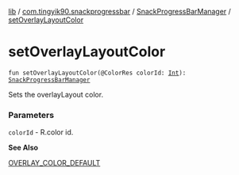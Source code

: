 [lib](../../index.md) / [com.tingyik90.snackprogressbar](../index.md) / [SnackProgressBarManager](index.md) / [setOverlayLayoutColor](./set-overlay-layout-color.md)

# setOverlayLayoutColor

`fun setOverlayLayoutColor(@ColorRes colorId: `[`Int`](https://kotlinlang.org/api/latest/jvm/stdlib/kotlin/-int/index.html)`): `[`SnackProgressBarManager`](index.md)

Sets the overlayLayout color.

### Parameters

`colorId` - R.color id.

**See Also**

[OVERLAY_COLOR_DEFAULT](-o-v-e-r-l-a-y_-c-o-l-o-r_-d-e-f-a-u-l-t.md)


